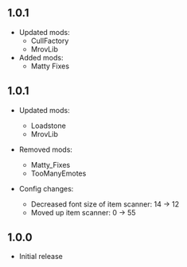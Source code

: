 ## 1.0.1
- Updated mods:
    - CullFactory
    - MrovLib
- Added mods:
    - Matty Fixes

## 1.0.1
- Updated mods:
    - Loadstone
    - MrovLib

- Removed mods:
    - Matty_Fixes
    - TooManyEmotes

- Config changes:
    - Decreased font size of item scanner: 14 -> 12
    - Moved up item scanner: 0 -> 55

## 1.0.0
- Initial release